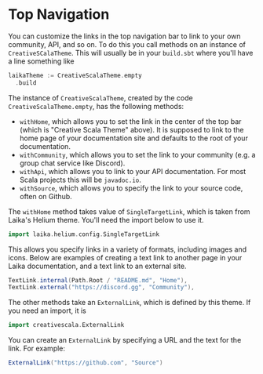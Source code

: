 # Top Navigation

You can customize the links in the top navigation bar to link to your own community, API, and so on. To do this you call methods on an instance of `CreativeSCalaTheme`. This will usually be in your `build.sbt` where you'll have a line something like

```scala
laikaTheme := CreativeScalaTheme.empty
  .build
```

The instance of `CreativeScalaTheme`, created by the code `CreativeScalaTheme.empty`, has the following methods:

- `withHome`, which allows you to set the link in the center of the top bar (which is "Creative Scala Theme" above). It is supposed to link to the home page of your documentation site and defaults to the root of your documentation.
- `withCommunity`, which allows you to set the link to your community (e.g. a group chat service like Discord).
- `withApi`, which allows you to link to your API documentation. For most Scala projects this will be `javadoc.io`.
- `withSource`, which allows you to specify the link to your source code, often on Github.

The `withHome` method takes value of `SingleTargetLink`, which is taken from Laika's Helium theme. You'll need the import below to use it.

```scala
import laika.helium.config.SingleTargetLink
```

This allows you specify links in a variety of formats, including images and icons. Below are examples of creating a text link to another page in your Laika documentation, and a text link to an external site.

```scala
TextLink.internal(Path.Root / "README.md", "Home"),
TextLink.external("https://discord.gg", "Community"),
```

The other methods take an `ExternalLink`, which is defined by this theme. If you need an import, it is

```scala
import creativescala.ExternalLink
```

You can create an `ExternalLink` by specifying a URL and the text for the link. For example:

```scala
ExternalLink("https://github.com", "Source")
```
